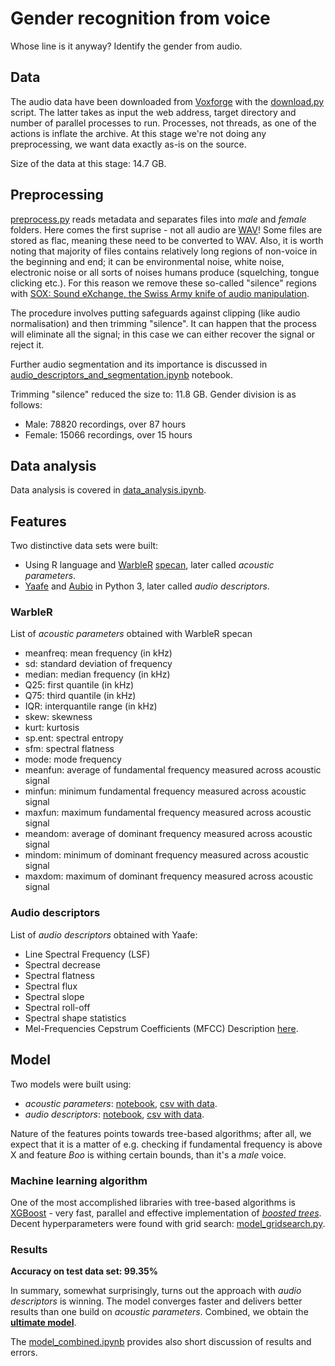 # Gender recognition from voice
Whose line is it anyway? Identify the gender from audio.

## Data

The audio data have been downloaded from [Voxforge](http://www.repository.voxforge1.org/downloads/SpeechCorpus/Trunk/Audio/Main/16kHz_16bit/) with the [download.py](download.py) script. The latter takes as input the web address, target directory and number of parallel processes to run. Processes, not threads, as one of the actions is inflate the archive. At this stage we're not doing any preprocessing, we want data exactly as-is on the source.

Size of the data at this stage: 14.7 GB.

## Preprocessing

[preprocess.py](preprocess.py) reads metadata and separates files into *male* and *female* folders. Here comes the first suprise - not all audio are [WAV](https://en.wikipedia.org/wiki/WAV)! Some files are stored as flac, meaning these need to be converted to WAV. Also, it is worth noting that majority of files contains relatively long regions of non-voice in the beginning and end; it can be environmental noise, white noise, electronic noise or all sorts of noises humans produce (squelching, tongue clicking etc.). For this reason we remove these so-called "silence" regions with [SOX: Sound eXchange, the Swiss Army knife of audio manipulation](http://sox.sourceforge.net/sox.html).

The procedure involves putting safeguards against clipping (like audio normalisation) and then trimming "silence". It can happen that the process will eliminate all the signal; in this case we can either recover the signal or reject it.

Further audio segmentation and its importance is discussed in [audio_descriptors_and_segmentation.ipynb](https://nbviewer.jupyter.org/github/rspb/mfmodel/blob/master/audio_descriptors_and_segmentation.ipynb) notebook.

Trimming "silence" reduced the size to: 11.8 GB. Gender division is as follows:
- Male: 78820 recordings, over 87 hours
- Female: 15066 recordings, over 15 hours

## Data analysis
Data analysis is covered in [data_analysis.ipynb](https://nbviewer.jupyter.org/github/rspb/mfmodel/blob/master/data_analysis.ipynb).

## Features
Two distinctive data sets were built:
- Using R language and [WarbleR](https://cran.r-project.org/web/packages/warbleR/index.html) [specan](https://www.rdocumentation.org/packages/warbleR/versions/1.1.8/topics/specan), later called *acoustic parameters*.
- [Yaafe](http://yaafe.sourceforge.net/) and [Aubio](https://aubio.org/) in Python 3, later called *audio descriptors*.

### WarbleR
List of *acoustic parameters* obtained with WarbleR specan
- meanfreq: mean frequency (in kHz)
- sd: standard deviation of frequency
- median: median frequency (in kHz)
- Q25: first quantile (in kHz)
- Q75: third quantile (in kHz)
- IQR: interquantile range (in kHz)
- skew: skewness
- kurt: kurtosis
- sp.ent: spectral entropy
- sfm: spectral flatness
- mode: mode frequency
- meanfun: average of fundamental frequency measured across acoustic signal
- minfun: minimum fundamental frequency measured across acoustic signal
- maxfun: maximum fundamental frequency measured across acoustic signal
- meandom: average of dominant frequency measured across acoustic signal
- mindom: minimum of dominant frequency measured across acoustic signal
- maxdom: maximum of dominant frequency measured across acoustic signal

### Audio descriptors
List of *audio descriptors* obtained with Yaafe:
- Line Spectral Frequency (LSF)
- Spectral decrease
- Spectral flatness
- Spectral flux
- Spectral slope
- Spectral roll-off
- Spectral shape statistics
- Mel-Frequencies Cepstrum Coefficients (MFCC)
Description [here](http://yaafe.sourceforge.net/features.html).

## Model
Two models were built using:
- *acoustic parameters*: [notebook](https://nbviewer.jupyter.org/github/rspb/mfmodel/blob/master/model_warbler.ipynb), [csv with data](https://drive.google.com/open?id=1qZZTBPY6Ap0i5qr_e9xQbRNts7XMivs7).
- *audio descriptors*: [notebook](https://nbviewer.jupyter.org/github/rspb/mfmodel/blob/master/model_descriptors.ipynb), [csv with data](https://drive.google.com/open?id=1xwKHHrOgDj_0269OkYFpmDBNYg4rbxKq).

Nature of the features points towards tree-based algorithms; after all, we expect that it is a matter of e.g. checking if fundamental frequency is above X and feature *Boo* is withing certain bounds, than it's a *male* voice.

### Machine learning algorithm

One of the most accomplished libraries with tree-based algorithms is [XGBoost](https://github.com/dmlc/xgboost) - very fast, parallel and effective implementation of [*boosted trees*](https://arxiv.org/abs/1603.02754). Decent hyperparameters were found with grid search: [model_gridsearch.py](model_gridsearch.py).

### Results

**Accuracy on test data set: 99.35%**

In summary, somewhat surprisingly, turns out the approach with *audio descriptors* is winning. The model converges faster and delivers better results than one build on *acoustic parameters*. Combined, we obtain the [**ultimate model**](https://nbviewer.jupyter.org/github/rspb/mfmodel/blob/master/model_combined.ipynb).

The [model_combined.ipynb](https://nbviewer.jupyter.org/github/rspb/mfmodel/blob/master/model_combined.ipynb) provides also short discussion of results and errors.
